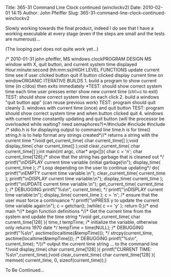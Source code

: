 Title: 365-31 Command Line Clock continued (winclockv2)
Date: 2010-02-01 14:15
Author: John Pfeiffer
Slug: 365-31-command-line-clock-continued-winclockv2

<div class="field field-name-body field-type-text-with-summary field-label-hidden">
<div class="field-items">
<div class="field-item even">
Slowly working towards the final product, indeed I do see that I have a
working executable at every stage (even if the steps are small and the
tests are numerous)...

</p>

(The looping part does not quite work yet...)

</p>
<p>
    /* 2010-01-31 john pfeiffer, MS windows clockPROGRAM DESIGN   MS window with X, quit button, and current system time displayed Hour:minute:second  (hh:mm:ss)HIGH LEVEL FUNCTIONS      update current time  see if user clicked button       quit if button clicked    display current time on windowORGANIC ITERATIVE BUILDS  1. build a program to show current time (in c/dos) then exits immediately        *TEST: should show correct system time       each time user presses enter show new current time (ctrl+c to exit)      TEST: should show correct system time on each click   2. build a windows "quit button app" (can reuse previous work)       TEST: program should quit cleanly 3. windows with current time (once) and quit button      TEST: program should show correct system time and when button clicked quit    4. windows with current time constantly updating and quit button     (will the processor be overloaded while waiting?  need semaphores?)*/#include <stdio.h>#include <time.h>#include <string.h>/*   stdio.h is for displaying output to command line time.h is for time() string.h is to help format any strings created*//* returns a string with the current time */void get_current_time( char current_time[] );void display_time( char current_time[] );void clear_current_time( char current_time[] );int main(int argc, char* argv[]){  char c = 'n';    char current_time[128];/* show that the string has garbage that is cleaned out */  printf("\nDISPLAY current time variable (initial garbage)\n");   display_time( current_time );    /*    Loop depending on the user to continue updating*/ do{       printf("\nEMPTY current time variable.\n");      clear_current_time( current_time );           printf("\nDISPLAY current time variable:\n");        display_time( current_time );     printf("\nUPDATE current time variable.\n");     get_current_time( current_time );     /* DEBUGGING     printf("%s\n", current_time);        */        printf("\nDISPLAY current time variable:\n");        display_time( current_time );      c = 'n';    /* ensure that the user must force a continuance */      printf("\nPRESS y to update the current time variable again:\n");        c = getchar();    }while( c == 'y' );   return 0;}/* end main *//* begin function definitions *//* Get the current time from the system and update the time string */void get_current_time( char current_time[128] ){   time_t tempTime;  /* initialize the variable, otherwise only returns 1970 date */  tempTime = time(NULL);    /* DEBUGGING printf("%s\n", asctime(localtime(&tempTime)));   */   strcpy(current_time, asctime(localtime(&tempTime)));  /* DEBUGGING printf("%s\n", current_time);    */}/* output the current time string ... to the command line */void display_time( char current_time[128] ){   printf("CURRENT TIME: %s\n",current_time);}void clear_current_time( char current_time[128] ){    memset( current_time, 0, sizeof(current_time));}

To Be Continued...

</p>
<p>
</div>
</div>
</div>
</p>

